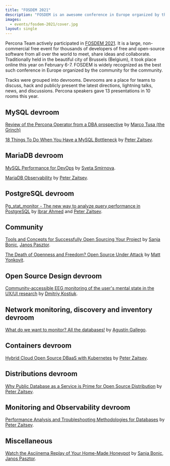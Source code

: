 ```yaml
---
title: "FOSDEM 2021"
description: "FOSDEM is an awesome conference in Europe organized by the community for the community. Percona experts actively participated in it this year."
images:
  - events/fosdem-2021/cover.jpg
layout: single
---
```


Percona Team actively participated in [FOSDEM 2021](https://fosdem.org/2021/). It is a large, non-commercial free event for thousands of developers of free and open-source software from all over the world to meet, share ideas and collaborate. Traditionally held in the beautiful city of Brussels (Belgium), it took place online this year on February 6-7. FOSDEM is widely recognized as the best such conference in Europe organized by the community for the community.

Tracks were grouped into devrooms. Devrooms are a place for teams to discuss, hack and publicly present the latest directions, lightning talks, news, and discussions. Percona speakers gave 13 presentations in 10 rooms this year. 

## MySQL devroom

[Review of the Percona Operator from a DBA prospective](https://fosdem.org/2021/schedule/event/percona_operator/) by [Marco Tusa (the Grinch)](https://fosdem.org/2021/schedule/speaker/marco_tusa_the_grinch/)

[18 Things To Do When You Have a MySQL Bottleneck](https://fosdem.org/2021/schedule/event/mysql_bottleneck/) by [Peter Zaitsev](https://fosdem.org/2021/schedule/speaker/peter_zaitsev/). 

## MariaDB devroom

[MySQL Performance for DevOps](https://fosdem.org/2021/schedule/event/mariadb_devops/) by [Sveta Smirnova](https://fosdem.org/2021/schedule/speaker/sveta_smirnova/).

[MariaDB Observability](https://fosdem.org/2021/schedule/event/mariadb_observability/) by [Peter Zaitsev](https://fosdem.org/2021/schedule/speaker/peter_zaitsev/).

## PostgreSQL devroom

[Pg_stat_monitor - The new way to analyze query performance in PostgreSQL](https://fosdem.org/2021/schedule/event/postgresql_pg_stat_monitor_the_new_way_to_analyze_query_performance_in_postgresql/) by [Ibrar Ahmed](https://fosdem.org/2021/schedule/speaker/ibrar_ahmed/) and [Peter Zaitsev](https://fosdem.org/2021/schedule/speaker/peter_zaitsev/).

## Community

[Tools and Concepts for Successfully Open Sourcing Your Project](https://fosdem.org/2021/schedule/event/open_sourcing_tools/) by [Sanja Bonic](https://fosdem.org/2021/schedule/speaker/sanja_bonic/), [Janos Pasztor](https://fosdem.org/2021/schedule/speaker/janos_pasztor/).

[The Death of Openness and Freedom? Open Source Under Attack](https://fosdem.org/2021/schedule/event/open_source_under_attack/) by [Matt Yonkovit](https://fosdem.org/2021/schedule/speaker/matt_yonkovit/).

## Open Source Design devroom

[Community-accessible EEG monitoring of the user's mental state in the UX/UI research](https://fosdem.org/2021/schedule/event/community_accessible_eeg_monitoring_of_the_users_mental_state_in_the_ux_ui_research/) by [Dmitriy Kostiuk](https://fosdem.org/2021/schedule/speaker/dmitriy_kostiuk/).
 
## Network monitoring, discovery and inventory devroom

[What do we want to monitor? All the databases!](https://fosdem.org/2021/schedule/event/nemopmm/) by [Agustín Gallego](https://fosdem.org/2021/schedule/speaker/agustin_gallego/).

## Containers devroom

[Hybrid Cloud Open Source DBaaS with Kubernetes](https://fosdem.org/2021/schedule/event/containers_k8s_dbaas/) by [Peter Zaitsev](https://fosdem.org/2021/schedule/speaker/peter_zaitsev/).
 
## Distributions devroom

[Why Public Database as a Service is Prime for Open Source Distribution](https://fosdem.org/2021/schedule/event/public_database_as_a_service_for_open_source_distribution/) by [Peter Zaitsev](https://fosdem.org/2021/schedule/speaker/peter_zaitsev/).

## Monitoring and Observability devroom

[Performance Analysis and Troubleshooting Methodologies for Databases](https://fosdem.org/2021/schedule/event/performance_analysis_troubleshooting/) by [Peter Zaitsev](https://fosdem.org/2021/schedule/speaker/peter_zaitsev/).

## Miscellaneous

[Watch the Asciinema Replay of Your Home-Made Honeypot](https://fosdem.org/2021/schedule/event/asciinema_honeypot/) by [Sanja Bonic](https://fosdem.org/2021/schedule/speaker/sanja_bonic/), [Janos Pasztor](https://fosdem.org/2021/schedule/speaker/janos_pasztor/).
